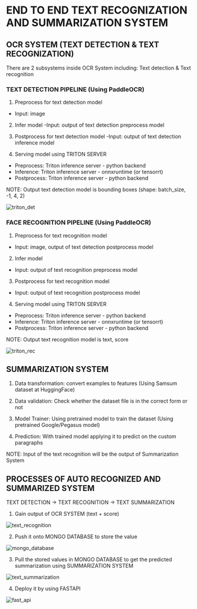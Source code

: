 # END TO END TEXT RECOGNIZATION AND SUMMARIZATION SYSTEM

## OCR SYSTEM (TEXT DETECTION & TEXT RECOGNIZATION)

There are 2 subsystems inside OCR System including: Text detection & Text recognition

### TEXT DETECTION PIPELINE (Using PaddleOCR)

1. Preprocess for text detection model 
- Input: image

2. Infer model
-Input: output of text detection preprocess model

3. Postprocess for text detection model
-Input: output of text detection inference model

4. Serving model using TRITON SERVER
- Preprocess: Triton inference server - python backend
- Inference: Triton inference server - onnxruntime (or tensorrt)
- Postprocess: Triton inference server - python backend

NOTE: Output text detection model is bounding boxes (shape: batch_size, -1, 4, 2)

![triton_det](https://github.com/lakiet1609/Text-Recognition-and-Summarization-System/assets/116550803/3f297055-78f6-4167-b0cd-354203922c84)

### FACE RECOGNITION PIPELINE (Using PaddleOCR)

1. Preprocess for text recognition model 
- Input: image, output of text detection postprocess model

2. Infer model
- Input: output of text recognition preprocess model

3. Postprocess for text recognition model
- Input: output of text recognition postprocess model

4. Serving model using TRITON SERVER
- Preprocess: Triton inference server - python backend
- Inference: Triton inference server - onnxruntime (or tensorrt)
- Postprocess: Triton inference server - python backend

NOTE: Output text recognition model is text, score 

![triton_rec](https://github.com/lakiet1609/Text-Recognition-and-Summarization-System/assets/116550803/e462aca4-365e-41d1-8b77-31766675fa04)

## SUMMARIZATION SYSTEM 

1. Data transformation: convert examples to features (Using Samsum dataset at HuggingFace)

2. Data validation: Check whether the dataset file is in the correct form or not

3. Model Trainer: Using pretrained model to train the dataset (Using pretrained Google/Pegasus model)

4. Prediction: With trained model applying it to predict on the custom paragraphs

NOTE: Input of the text recognition will be the output of Summarization System


## PROCESSES OF AUTO RECOGNIZED AND SUMMARIZED SYSTEM

TEXT DETECTION -> TEXT RECOGNITION -> TEXT SUMMARIZATION

1. Gain output of OCR SYSTEM (text + score)

![text_recognition](https://github.com/lakiet1609/Text-Recognition-and-Summarization-System/assets/116550803/3ceaa3e4-7f99-41d0-af10-6407caf22f06)

2. Push it onto MONGO DATABASE to store the value

![mongo_database](https://github.com/lakiet1609/Text-Recognition-and-Summarization-System/assets/116550803/0519fb4f-11f0-4306-bc76-0a339001aa47)

3. Pull the stored values in MONGO DATABASE to get the predicted summarization using SUMMARIZATION SYSTEM

![text_summarization](https://github.com/lakiet1609/Text-Recognition-and-Summarization-System/assets/116550803/a7b72e62-9d45-4a48-8627-079fefdba168)

4. Deploy it by using FASTAPI

![fast_api](https://github.com/lakiet1609/Text-Recognition-and-Summarization-System/assets/116550803/55b11cf1-0d73-457c-96ee-5bb5eb087129)



